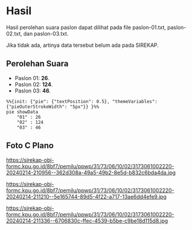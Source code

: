 # Hasil

Hasil perolehan suara paslon dapat dilihat pada file paslon-01.txt, paslon-02.txt, dan paslon-03.txt.

Jika tidak ada, artinya data tersebut belum ada pada SIREKAP.

## Perolehan Suara

 * Paslon 01: **26**.
 * Paslon 02: **124**.
 * Paslon 03: **46**.

```mermaid
%%{init: {"pie": {"textPosition": 0.5}, "themeVariables": {"pieOuterStrokeWidth": "5px"}} }%%
pie showData
    "01" : 26
    "02" : 124
    "03" : 46
```
## Foto C Plano

https://sirekap-obj-formc.kpu.go.id/8bf7/pemilu/ppwp/31/73/06/10/02/3173061002220-20240214-210956--362d308a-49a5-49b2-8e5d-b832c6bda4da.jpg

https://sirekap-obj-formc.kpu.go.id/8bf7/pemilu/ppwp/31/73/06/10/02/3173061002220-20240214-211210--5e165744-89d5-4f22-a717-13ae6dd4efe9.jpg

https://sirekap-obj-formc.kpu.go.id/8bf7/pemilu/ppwp/31/73/06/10/02/3173061002220-20240214-211336--6706830c-ffec-4539-b5be-c9be18d115d8.jpg
